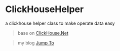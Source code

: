 # ClickHouseHelper
a clickhouse helper class to make operate data easy

>base on [ClickHouse.Net](https://github.com/ilyabreev/ClickHouse.Net)

> my blog [Jump To](http://www.shaojianan.cn/)



